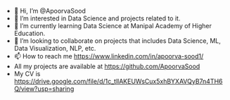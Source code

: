 - 👋 Hi, I’m @ApoorvaSood
- 👀 I’m interested in Data Science and projects related to it.
- 🌱 I’m currently learning Data Science  at Manipal Academy of Higher Education.
- 💞️ I’m looking to collaborate on projects that includes Data Science, ML, Data Visualization, NLP, etc. 
- 📫 How to reach me https://www.linkedin.com/in/apoorva-sood1/
- All my projects are available at https://github.com/ApoorvaSood
-  My CV is https://drive.google.com/file/d/1c_tllAKEUWsCux5xhBYXAVQyB7n4TH6Q/view?usp=sharing
<!---
ApoorvaSood/ApoorvaSood is a ✨ special ✨ repository because its `README.md` (this file) appears on your GitHub profile.
You can click the Preview link to take a look at your changes.
--->
